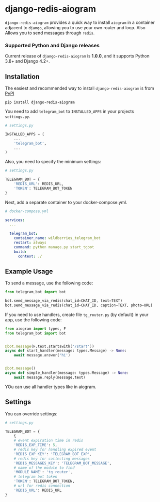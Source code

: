 # django-redis-aiogram

`django-redis-aiogram` provides a quick way to install `aiogram` in a container adjacent to `django`, allowing you to use your own router and loop. Also Allows you to send messages through `redis`.

### Supported Python and Django releases

Current release of `django-redis-aiogram` is **1.0.0**, and it supports Python 3.8+ and Django 4.2+.

## Installation

The easiest and recommended way to install `django-redis-aiogram` is from [PyPI](https://pypi.org/project/django-redis-aiogram/)

``` shell
pip install django-redis-aiogram
```

You need to add `telegram_bot` to `INSTALLED_APPS` in your projects `settings.py`.

``` python
# settings.py

INSTALLED_APPS = (
    ...
    'telegram_bot',
    ...
)
```

Also, you need to specify the minimum settings:
``` python
# settings.py

TELEGRAM_BOT = {
    'REDIS_URL': REDIS_URL,
    'TOKEN': TELEGRAM_BOT_TOKEN
}
```

Next, add a separate container to your docker-compose.yml.

``` yaml
# docker-compose.yml

services:
  ...
  
  telegram_bot:
    container_name: wildberries_telegram_bot
    restart: always
    command: python manage.py start_tgbot
    build:
      context: ./
```

## Example Usage

To send a message, use the following code:
``` python
from telegram_bot import bot

bot.send_message_via_redis(chat_id=CHAT_ID, text=TEXT)
bot.send_message_via_redis(chat_id=CHAT_ID, caption=TEXT, photo=URL)
```

If you need to use handlers, create file `tg_router.py` (by default) in your app, use the following code:

``` python
from aiogram import types, F
from telegram_bot import bot


@bot.message(F.text.startswith('/start'))
async def start_handler(message: types.Message) -> None:
    await message.answer('hi')


@bot.message()
async def simple_handler(message: types.Message) -> None:
    await message.reply(message.text)
```

YOu can use all handler types like in aiogram.

## Settings

You can override settings:

``` python
# settings.py

TELEGRAM_BOT = {
    {
    # event expiration time in redis
    'REDIS_EXP_TIME': 5,
    # redis key for handling expired event
    'REDIS_EXP_KEY': 'TELEGRAM_BOT_EXP',
    # redis key for collecting messages
    'REDIS_MESSAGES_KEY': 'TELEGRAM_BOT_MESSAGE',
    # name of the module to find
    'MODULE_NAME': 'tg_router',
    # telegram bot token
    'TOKEN': TELEGRAM_BOT_TOKEN,
    # url for redis connection
    'REDIS_URL': REDIS_URL
}
```
